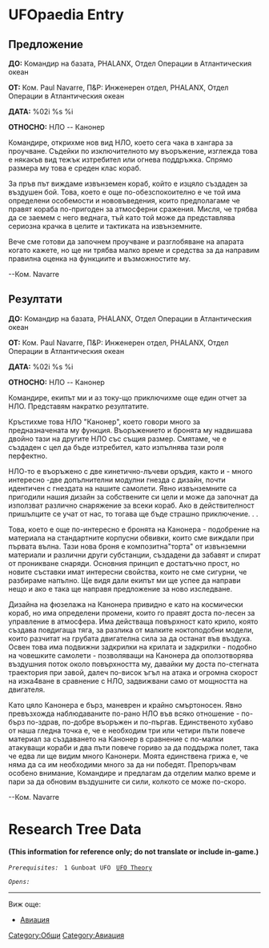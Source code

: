 # UFOpaedia Entry

## Предложение

**ДО:** Командир на базата, PHALANX, Отдел Операции в Атлантическия
океан

**ОТ:** Ком. Paul Navarre, П&Р: Инженерен отдел, PHALANX, Отдел Операции
в Атлантическия океан

**ДАТА:** %02i %s %i

**ОТНОСНО:** НЛО -- Канонер

Командире, открихме нов вид НЛО, което сега чака в хангара за проучване.
Съдейки по изключителното му въоръжение, изглежда това е някакъв вид
тежък изтребител или огнева поддръжка. Спрямо размера му това е среден
клас кораб.

За пръв път виждаме извънземен кораб, който е изцяло създаден за
въздушен бой. Това, което е още по-обезспокоително е че той има
определени особемости и нововъведения, които предполагаме че правят
кораба по-пригоден за атмосферни сражения. Мисля, че трябва да се заемем
с него веднага, тъй като той може да представлява сериозна крачка в
целите и тактиката на извънземните.

Вече сме готови да започнем проучване и разглобяване на апарата когато
кажете, но ще ни трябва малко време и средства за да направим правилна
оценка на функциите и възможностите му.

--Ком. Navarre

## Резултати

**ДО:** Командир на базата, PHALANX, Отдел Операции в Атлантическия
океан

**ОТ:** Ком. Paul Navarre, П&Р: Инженерен отдел, PHALANX, Отдел Операции
в Атлантическия океан

**ДАТА:** %02i %s %i

**ОТНОСНО:** НЛО -- Канонер

Командире, екипът ми и аз току-що приключихме още един отчет за НЛО.
Представям накратко резултатите.

Кръстихме това НЛО "Канонер", което говори много за предназначената му
функция. Въоръжението и бронята му надвишава двойно тази на другите НЛО
със същия размер. Смятаме, че е създаден с цел да бъде изтребител, като
изпълнява тази роля перфектно.

НЛО-то е въоръжено с две кинетично-лъчеви оръдия, както и - много
интересно -две допълнителни модулни гнезда с дизайн, почти идентичен с
гнездата на нашите самолети. Явно извънземните са пригодили нашия дизайн
за собствените си цели и може да започнат да използват различно
снаряжение за всеки кораб. Ако в действителност пришълците се учат от
нас, то тогава ще бъде страшно приключение. . .

Това, което е още по-интересно е бронята на Канонера - подобрение на
материала на стандартните корпусни обвивки, които сме виждали при
първата вълна. Тази нова броня е композитна"торта" от извънземни
материали и различни други субстанции, създадени да забавят и спират от
проникване снаряди. Основния принцип е достатъчно прост, но новите
съставки имат интересни свойства, които не сме сигурни, че разбираме
напълно. Ще видя дали екипът ми ще успее да направи нещо и ако е така ще
направя предложение за ново изследване.

Дизайна на фюзелажа на Канонера привидно е като на космически кораб, но
има определени промени, които го правят доста по-лесен за управление в
атмосфера. Има действаща повърхност като крило, която създава повдигаща
тяга, за разлика от малките ноктоподобни модели, които разчитат на
грубата двигателна сила за да останат във въздуха. Освен това има
подвижни задкрилки на крилата и задкрилки - подобно на човешките
самолети - позволяващи на Канонера да оползотворява въздушния поток
около повърхността му, давайки му доста по-стегната траектория при
завой, далеч по-висок ъгъл на атака и огромна скорост на изка4ване в
сравнение с НЛО, задвижвани само от мощността на двигателя.

Като цяло Канонера е бърз, маневрен и крайно смъртоносен. Явно
превъзхожда наблюдаваните по-рано НЛО във всяко отношение - по-бърз
по-здрав, по-добре въоръжен и по-пъргав. Единственото хубаво от наша
гледна точка е, че е необходим три или четири пъти повече материал за
създаването на Канонер в сравнение с по-малки атакуващи кораби и два
пъти повече гориво за да поддържа полет, така че едва ли ще видим много
Канонери. Моята единствена грижа е, че няма да са им необходими много за
да ни победят. Препоръчвам особено внимание, Командире и предлагам да
отделим малко време и пари за да обновим въздушните си сили, колкото се
може по-скоро.

--Ком. Navarre

# Research Tree Data

**(This information for reference only; do not translate or include
in-game.)**

*`Prerequisites:`*
` 1 Gunboat UFO`
` `[`UFO Theory`](Research/UFO_Theory "wikilink")

*`Opens:`*

------------------------------------------------------------------------

Виж още:

- [Авиация](Летателни_апарати/НЛО "wikilink")

[Category:Общи](Category:Общи "wikilink")
[Category:Авиация](Category:Авиация "wikilink")